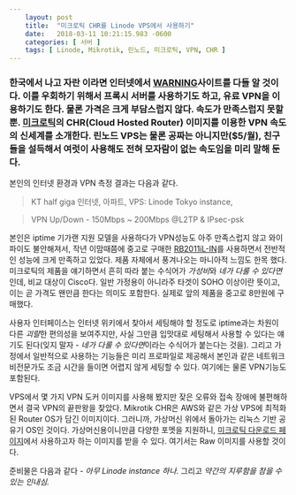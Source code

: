 ```yaml
---
    layout: post
    title:  "미크로틱 CHR를 Linode VPS에서 사용하기"
    date:   2018-03-11 10:21:15.983 -0600
    categories: [ 서버 ]
    tags: [ Linode, Mikrotik, 린노드, 미크로틱, VPN, CHR ]
---
```


### 한국에서 나고 자란 이라면 인터넷에서 [WARNING](http://warning.or.kr/)사이트를 다들 알 것이다. 이를 우회하기 위해서 프록시 서버를 사용하기도 하고, 유료 VPN을 이용하기도 한다. 물론 가격은 크게 부담스럽지 않다. 속도가 만족스럽지 못할 뿐. [미크로틱](https://namu.wiki/w/Mikrotik)의 CHR(Cloud Hosted Router) 이미지를 이용한 VPN 속도의 신세계를 소개한다. 린노드 VPS는 물론 공짜는 아니지만($5/월), 친구들을 설득해서 여럿이 사용해도 전혀 모자람이 없는 속도임을 미리 말해 둔다.

본인의 인터넷 환경과 VPN 측정 결과는 다음과 같다.

> KT half giga 인터넷, 아파트, VPS: Linode Tokyo instance, 

> VPN Up/Down - 150Mbps ~ 200Mbps @L2TP & IPsec-psk

본인은 iptime 기가랜 지원 모델을 사용하다가 VPN성능도 아주 만족스럽지 않고 와이파이도 불안해져서, 작년 이맘때쯤에 중고로 구매한 [RB2011iL-IN](http://www.mikrotik.co.kr/)를 사용하면서 전반적인 성능에 크게 만족하고 있었다. 제품 자체에서 풍겨나오는 마니아적 느낌도 한목 했다. 미크로틱의 제품을 얘기하면서 흔히 따라 붙는 수식어가 *가성비*와 *네가 다룰 수 있다면*인데, 비교 대상이 Cisco다. 일반 가정용이 아니라주 타겟이 SOHO 이상이란 뜻이고, 이는 곧 가격도 왠만큼 한다는 의미도 포함한다. 실제로 앞의 제품을 중고로 8만원에 구매했다. 

사용자 인터페이스는 인터넷 위키에서 찾아서 세팅해야 할 정도로 iptime과는 차원이 다른 *괴랄*한 편의성을 보여주지만, 사실 그만큼 입맛대로 세팅해서 사용할 수 있다는 얘기도 된다(잊지 말자 - *네가 다룰 수 있다면*이라는 수식어가 붙는다는 것을). 그리고 가정에서 일반적으로 사용하는 기능들은 미리 프로파일로 제공해서 본인과 같은 네트워크 비전문가도 조금 시간을 들이면 어렵지 않게 세팅할 수 있다. 여기에는 물론 VPN기능도 포함된다.

VPS에서 몇 가지 VPN 도커 이미지를 사용해 봤지만 잦은 오류와 접속 장애에 불편해하면서 결국 VPN의 끝판왕을 찾았다. Mikrotik CHR은 AWS와 같은 가상 VPS에 최적화된 Router OS가 담긴 이미지이다. 그러니까, 가상머신 위에서 돌아가는 리눅스 기반 공유기 OS인 것이다. 가상머신용이니만큼 다양한 포멧을 지원하니, [미크로틱 다운로드 페이지](https://mikrotik.com/download)에서 사용하고자 하는 이미지를 받을 수 있다. 여기서는 Raw 이미지를 사용할 것이다.

준비물은 다음과 같다 - *아무 Linode instance 하나.* 그리고 *약간의 지루함을 참을 수 있는 인내심.*
